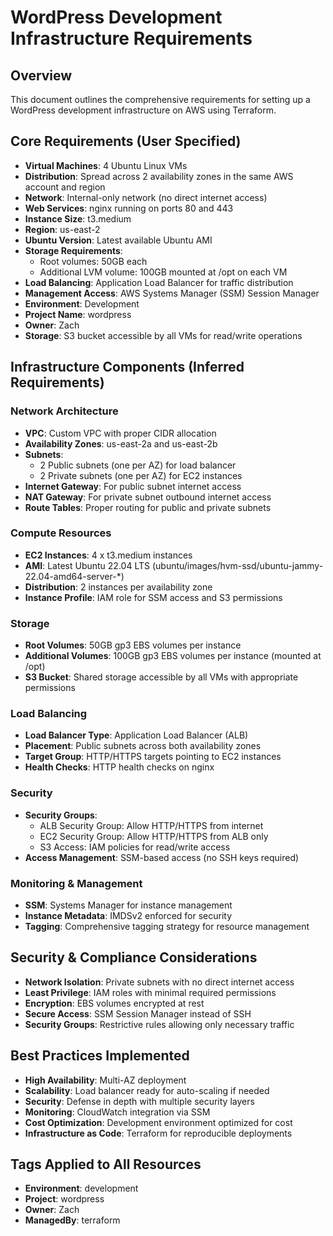 # WordPress Development Infrastructure Requirements

## Overview
This document outlines the comprehensive requirements for setting up a WordPress development infrastructure on AWS using Terraform.

## Core Requirements (User Specified)
- **Virtual Machines**: 4 Ubuntu Linux VMs
- **Distribution**: Spread across 2 availability zones in the same AWS account and region
- **Network**: Internal-only network (no direct internet access)
- **Web Services**: nginx running on ports 80 and 443
- **Instance Size**: t3.medium
- **Region**: us-east-2
- **Ubuntu Version**: Latest available Ubuntu AMI
- **Storage Requirements**:
  - Root volumes: 50GB each
  - Additional LVM volume: 100GB mounted at /opt on each VM
- **Load Balancing**: Application Load Balancer for traffic distribution
- **Management Access**: AWS Systems Manager (SSM) Session Manager
- **Environment**: Development
- **Project Name**: wordpress
- **Owner**: Zach
- **Storage**: S3 bucket accessible by all VMs for read/write operations

## Infrastructure Components (Inferred Requirements)

### Network Architecture
- **VPC**: Custom VPC with proper CIDR allocation
- **Availability Zones**: us-east-2a and us-east-2b
- **Subnets**:
  - 2 Public subnets (one per AZ) for load balancer
  - 2 Private subnets (one per AZ) for EC2 instances
- **Internet Gateway**: For public subnet internet access
- **NAT Gateway**: For private subnet outbound internet access
- **Route Tables**: Proper routing for public and private subnets

### Compute Resources
- **EC2 Instances**: 4 x t3.medium instances
- **AMI**: Latest Ubuntu 22.04 LTS (ubuntu/images/hvm-ssd/ubuntu-jammy-22.04-amd64-server-*)
- **Distribution**: 2 instances per availability zone
- **Instance Profile**: IAM role for SSM access and S3 permissions

### Storage
- **Root Volumes**: 50GB gp3 EBS volumes per instance
- **Additional Volumes**: 100GB gp3 EBS volumes per instance (mounted at /opt)
- **S3 Bucket**: Shared storage accessible by all VMs with appropriate permissions

### Load Balancing
- **Load Balancer Type**: Application Load Balancer (ALB)
- **Placement**: Public subnets across both availability zones
- **Target Group**: HTTP/HTTPS targets pointing to EC2 instances
- **Health Checks**: HTTP health checks on nginx

### Security
- **Security Groups**:
  - ALB Security Group: Allow HTTP/HTTPS from internet
  - EC2 Security Group: Allow HTTP/HTTPS from ALB only
  - S3 Access: IAM policies for read/write access
- **Access Management**: SSM-based access (no SSH keys required)

### Monitoring & Management
- **SSM**: Systems Manager for instance management
- **Instance Metadata**: IMDSv2 enforced for security
- **Tagging**: Comprehensive tagging strategy for resource management

## Security & Compliance Considerations
- **Network Isolation**: Private subnets with no direct internet access
- **Least Privilege**: IAM roles with minimal required permissions
- **Encryption**: EBS volumes encrypted at rest
- **Secure Access**: SSM Session Manager instead of SSH
- **Security Groups**: Restrictive rules allowing only necessary traffic

## Best Practices Implemented
- **High Availability**: Multi-AZ deployment
- **Scalability**: Load balancer ready for auto-scaling if needed
- **Security**: Defense in depth with multiple security layers
- **Monitoring**: CloudWatch integration via SSM
- **Cost Optimization**: Development environment optimized for cost
- **Infrastructure as Code**: Terraform for reproducible deployments

## Tags Applied to All Resources
- **Environment**: development
- **Project**: wordpress
- **Owner**: Zach
- **ManagedBy**: terraform
